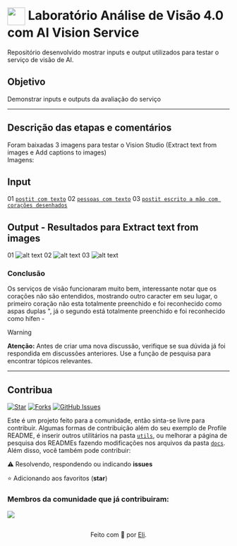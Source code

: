 <h1>
    <a href="https://www.dio.me/">
     <img align="center" width="40px" src="https://hermes.digitalinnovation.one/assets/diome/logo-minimized.png"></a>
    <span> Laboratório Análise de Visão 4.0 com AI Vision Service </span>
</h1>

Repositório desenvolvido mostrar inputs e output utilizados para testar o serviço de visão de AI.

## Objetivo
Demonstrar inputs e outputs da avaliação do serviço

---
## Descrição das etapas e comentários
Foram baixadas 3 imagens para testar o Vision Studio (Extract text from images e Add captions to images) <br>
Imagens:

## Input
01 [`postit com texto`](https://github.com/CrisMach/labaivision/blob/main/inputs/1-postit.jfif)
02 [`pessoas com texto`](https://github.com/CrisMach/labaivision/blob/main/inputs/2-pessoas.jfif)
03 [`postit escrito a mão com corações desenhados`](https://github.com/CrisMach/labaivision/blob/main/inputs/3-postitamao.png)

## Output - Resultados para Extract text from images
01 ![alt text](https://github.com/CrisMach/labaivision/blob/main/output/1-ex-postit.png?raw=true)
02 ![alt text](https://github.com/CrisMach/labaivision/blob/main/output/2-ex-pessoas.png?raw=true)
03 ![alt text](https://github.com/CrisMach/labaivision/blob/main/output/3-ex-postitamao.png?raw=true)



### Conclusão
Os serviços de visão funcionaram muito bem, interessante notar que os corações não são entendidos, mostrando outro caracter em seu lugar, o primeiro coração não esta totalmente preenchido e foi reconhecido como aspas duplas ", já o segundo está totalmente preenchido e foi reconhecido como hífen -


> [!WARNING]  
> **Atenção:** Antes de criar uma nova discussão, verifique se sua dúvida já foi respondida em discussões anteriores. Use a função de pesquisa para encontrar tópicos relevantes.

---

## Contribua
[![Star](https://img.shields.io/github/stars/digitalinnovationone/dio-lab-open-source?style=social)](https://github.com/digitalinnovationone/dio-lab-open-source/stargazers)
[![Forks](https://img.shields.io/github/forks/digitalinnovationone/dio-lab-open-source?style=social)](https://github.com/digitalinnovationone/dio-lab-open-source/forks)
[![GitHub Issues](https://img.shields.io/github/issues/digitalinnovationone/dio-lab-open-source?style=social)](https://github.com/digitalinnovationone/dio-lab-open-source/issues/)

 Este é um projeto feito para a comunidade, então sinta-se livre para contribuir. Algumas formas de contribuição além do seu exemplo de Profile README, é inserir outros utilitários na pasta [`utils`](https://github.com/digitalinnovationone/dio-lab-open-source/tree/main/utils), ou melhorar a página de pesquisa dos READMEs fazendo modificações nos arquivos da pasta [`docs`](https://github.com/digitalinnovationone/dio-lab-open-source/tree/main/docs).
<br>
 Além disso, você também pode contribuir:
 
⚠️ Resolvendo, respondendo ou indicando **issues**

⭐ Adicionando aos favoritos (**star**) 

### Membros da comunidade que já contribuiram:
<a href="https://github.com/digitalinnovationone/dio-lab-open-source/graphs/contributors">
  <img src="https://contrib.rocks/image?repo=digitalinnovationone/dio-lab-open-source"/>
</a>

##
<div align="center">Feito com 💙 por <a href="https://github.com/elidianaandrade">Eli</a>.</div>
